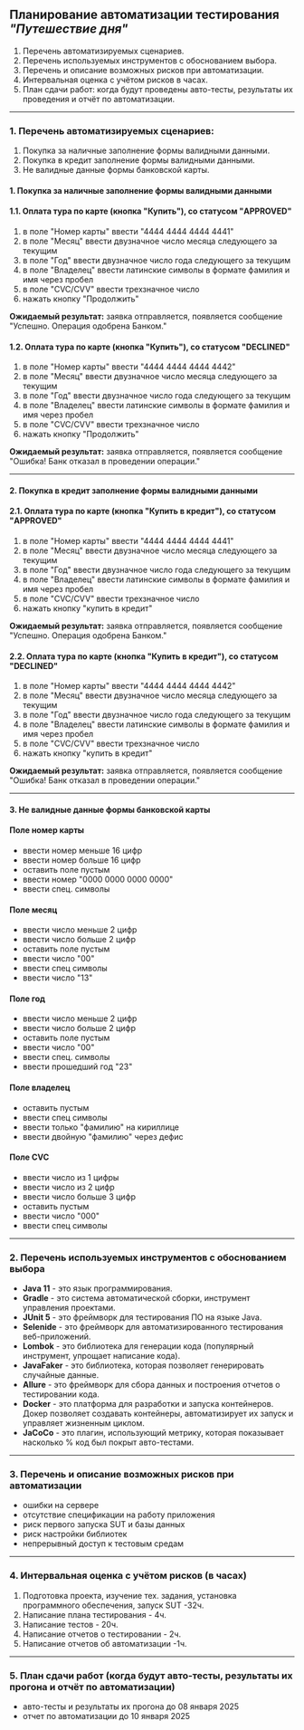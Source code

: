 ## Планирование автоматизации тестирования _"Путешествие дня"_

1. Перечень автоматизируемых сценариев.
2. Перечень используемых инструментов с обоснованием выбора.
3. Перечень и описание возможных рисков при автоматизации.
4. Интервальная оценка с учётом рисков в часах.
5. План сдачи работ: когда будут проведены авто-тесты, результаты их проведения и отчёт по автоматизации.

________________

### 1. Перечень автоматизируемых сценариев:

1. Покупка за наличные заполнение формы валидными данными.
2. Покупка в кредит заполнение формы валидными данными.
3. Не валидные данные формы банковской карты.

#### 1. Покупка за наличные заполнение формы валидными данными

#### 1.1. Оплата тура по карте (кнопка "Купить"), со статусом "APPROVED"
1. в поле "Номер карты" ввести "4444 4444 4444 4441"
2. в поле "Месяц" ввести двузначное число месяца следующего за текущим
3. в поле "Год" ввести двузначное число года следующего за текущим
4. в поле "Владелец" ввести латинские символы в формате фамилия и имя через пробел
5. в поле "CVC/CVV" ввести трехзначное число
6. нажать кнопку "Продолжить"

**Ожидаемый результат:** заявка отправляется, появляется сообщение "Успешно. Операция одобрена Банком."

#### 1.2. Оплата тура по карте (кнопка "Купить"), со статусом "DECLINED"
1. в поле "Номер карты" ввести "4444 4444 4444 4442"
2. в поле "Месяц" ввести двузначное число месяца следующего за текущим
3. в поле "Год" ввести двузначное число года следующего за текущим
4. в поле "Владелец" ввести латинские символы в формате фамилия и имя через пробел
5. в поле "CVC/CVV" ввести трехзначное число
6. нажать кнопку "Продолжить"

**Ожидаемый результат:** заявка отправляется, появляется сообщение "Ошибка! Банк отказал в проведении операции."

________________

#### 2. Покупка в кредит заполнение формы валидными данными

#### 2.1. Оплата тура по карте (кнопка "Купить в кредит"), со статусом "APPROVED"
1. в поле "Номер карты" ввести "4444 4444 4444 4441"
2. в поле "Месяц" ввести двузначное число месяца следующего за текущим
3. в поле "Год" ввести двузначное число года следующего за текущим
4. в поле "Владелец" ввести латинские символы в формате фамилия и имя через пробел
5. в поле "CVC/CVV" ввести трехзначное число
6. нажать кнопку "купить в кредит"

**Ожидаемый результат:** заявка отправляется, появляется сообщение "Успешно. Операция одобрена Банком."

#### 2.2. Оплата тура по карте (кнопка "Купить в кредит"), со статусом "DECLINED"
1. в поле "Номер карты" ввести "4444 4444 4444 4442"
2. в поле "Месяц" ввести двузначное число месяца следующего за текущим
3. в поле "Год" ввести двузначное число года следующего за текущим
4. в поле "Владелец" ввести латинские символы в формате фамилия и имя через пробел
5. в поле "CVC/CVV" ввести трехзначное число
6. нажать кнопку "купить в кредит"

**Ожидаемый результат:** заявка отправляется, появляется сообщение "Ошибка! Банк отказал в проведении операции."

________________

#### 3. Не валидные данные формы банковской карты

#### Поле номер карты

- ввести номер меньше 16 цифр
- ввести номер больше 16 цифр
- оставить поле пустым
- ввести номер "0000 0000 0000 0000"
- ввести спец. символы

#### Поле месяц

- ввести число меньше 2 цифр
- ввести число больше 2 цифр
- оставить поле пустым
- ввести число "00"
- ввести спец символы
- ввести число "13"

#### Поле год

- ввести число меньше 2 цифр
- ввести число больше 2 цифр
- оставить поле пустым
- ввести число "00"
- ввести спец. символы
- ввести прошедший год "23"

#### Поле владелец

- оставить пустым
- ввести спец символы
- ввести только "фамилию" на кириллице
- ввести двойную "фамилию" через дефис

#### Поле CVC

- ввести число из 1 цифры
- ввести число из 2 цифр
- ввести число больше 3 цифр
- оставить пустым
- ввести число "000"
- ввести спец символы

___________________

### 2. Перечень используемых инструментов с обоснованием выбора

- **Java 11** - это язык программирования.
- **Gradle** - это система автоматической сборки, инструмент управления проектами.
- **JUnit 5** - это фреймворк для тестирования ПО на языке Java.
- **Selenide** - это фреймворк для автоматизированного тестирования веб-приложений.
- **Lombok** - это библиотека для генерации кода (популярный инструмент, упрощает написание кода).
- **JavaFaker** - это библиотека, которая позволяет генерировать случайные данные.
- **Allure** - это фреймворк для сбора данных и построения отчетов о тестировании кода.
- **Docker** - это платформа для разработки и запуска контейнеров. Докер позволяет создавать контейнеры, автоматизирует их запуск и управляет жизненным циклом.
- **JaCoCo** - это плагин, использующий метрику, которая показывает насколько % код был покрыт авто-тестами.

__________________

### 3. Перечень и описание возможных рисков при автоматизации

- ошибки на сервере
- отсутствие спецификации на работу приложения
- риск первого запуска SUT и базы данных
- риск настройки библиотек
- непрерывный доступ к тестовым средам

__________________

### 4. Интервальная оценка с учётом рисков (в часах)

1. Подготовка проекта, изучение тех. задания, установка программного обеспечения, запуск SUT -32ч.
2. Написание плана тестирования - 4ч.
3. Написание тестов - 20ч.
4. Написание отчетов о тестировании - 2ч.
5. Написание отчетов об автоматизации -1ч.

__________________

### 5. План сдачи работ (когда будут авто-тесты, результаты их прогона и отчёт по автоматизации)
- авто-тесты и результаты их прогона до 08 января 2025
- отчет по автоматизации до 10 января 2025
